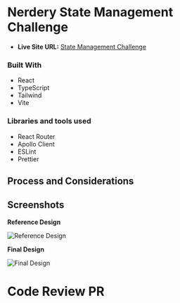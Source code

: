 # Nerdery State Management Challenge

- **Live Site URL:** [State Management Challenge](#)

### Built With

- React
- TypeScript
- Tailwind
- Vite

### Libraries and tools used

- React Router
- Apollo Client
- ESLint
- Prettier

## Process and Considerations

## Screenshots

**Reference Design**

![Reference Design](#)

**Final Design**

![Final Design](#)

# Code Review PR
